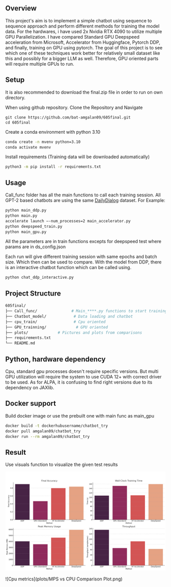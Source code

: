 ## Overview

This project's aim is to implement a simple chatbot using sequence to sequence approach and perform different methods for training the model data. For the hardwares, i have used 2x Nvidia RTX 4090 to utilize multiple GPU Parallelization. I have compared Standard GPU Deepspeed acceleration from Microsoft, Accelerator from Huggingface, Pytorch DDP, and finally, training on GPU using pytorch. The goal of this project is to see which one of these techniques work better for relatively small dataset like this and possibly for a bigger LLM as well. Therefore, GPU oriented parts will require multiple GPUs to run.
## Setup

It is also recommended to download the final.zip file in order to run on own directory. 

When using github repository. Clone the Repository and Navigate

```
git clone https://github.com/bat-amgalan09/605final.git
cd 605final
```

Create a conda environment with python 3.10

```bash
conda create -n mvenv python=3.10
conda activate mvenv
```

Install requirements (Training data will be downloaded automatically)

```bash
python3 -m pip install -r requirements.txt
```

## Usage

Call_func folder has all the main functions to call each training session. 
All GPT-2 based chatbots are using the same [DailyDialog](https://huggingface.co/datasets/daily_dialog) dataset. For Example:

```bash
python main_ddp.py
python main.py
accelerate launch —-num_processes=2 main_accelerator.py
python deepspeed_train.py
python main_gpu.py
```
All the parameters are in train functions excepts for deepspeed test where params are in ds_config.json

Each run will give different training session with same epochs and batch size. Which then can be used to compare. With the model from DDP, there is an interactive chatbot function which can be called using.

```bash
python chat_ddp_interactive.py
```

## Project Structure

```bash
605final/
├── Call_func/               # Main_****.py functions to start training sessions
├── Chatbot_model/            # Data loading and chatbot
├── cpu_train/                # Cpu oriented
├── GPU_trainning/             # GPU oriented
├── plots/             # Pictures and plots from comparisons
├── requirements.txt  
└── README.md
```
## Python, hardware dependency

Cpu, standard gpu processes doesn't require specific versions. But multi GPU utilization will require the system to use CUDA 12+ with correct driver to be used. As for ALPA, it is confusing to find right versions due to its dependency on JAXlib.

## Docker support

Build docker image or use the prebuilt one with main func as main_gpu

```bash
docker build -t dockerhubusername/chatbot_try
docker pull amgalan09/chatbot_try
docker run --rm amgalan09/chatbot_try
```

## Result 

Use visuals function to visualize the given test results

![Training Metrics](plots/GPUTraining.png)

![Cpu metrics](plots/MPS vs CPU Comparison Plot.png)


